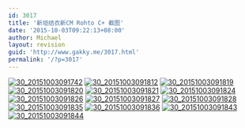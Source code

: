 ```yaml
---
id: 3017
title: '新垣结衣新CM Rohto C+ 截图'
date: '2015-10-03T09:22:13+08:00'
author: Michael
layout: revision
guid: 'http://www.gakky.me/3017.html'
permalink: '/?p=3017'
---
```


[![30_20151003091742](http://www.yui-aragaki.org/wp-content/uploads/2015/10/30_20151003091742.jpg)](http://www.yui-aragaki.org/wp-content/uploads/2015/10/30_20151003091742.jpg) [![30_20151003091812](http://www.yui-aragaki.org/wp-content/uploads/2015/10/30_20151003091812.jpg)](http://www.yui-aragaki.org/wp-content/uploads/2015/10/30_20151003091812.jpg) [![30_20151003091819](http://www.yui-aragaki.org/wp-content/uploads/2015/10/30_20151003091819.jpg)](http://www.yui-aragaki.org/wp-content/uploads/2015/10/30_20151003091819.jpg) [![30_20151003091820](http://www.yui-aragaki.org/wp-content/uploads/2015/10/30_20151003091820.jpg)](http://www.yui-aragaki.org/wp-content/uploads/2015/10/30_20151003091820.jpg) [![30_20151003091821](http://www.yui-aragaki.org/wp-content/uploads/2015/10/30_20151003091821.jpg)](http://www.yui-aragaki.org/wp-content/uploads/2015/10/30_20151003091821.jpg) [![30_20151003091824](http://www.yui-aragaki.org/wp-content/uploads/2015/10/30_20151003091824.jpg)](http://www.yui-aragaki.org/wp-content/uploads/2015/10/30_20151003091824.jpg) [![30_20151003091826](http://www.yui-aragaki.org/wp-content/uploads/2015/10/30_20151003091826.jpg)](http://www.yui-aragaki.org/wp-content/uploads/2015/10/30_20151003091826.jpg) [![30_20151003091827](http://www.yui-aragaki.org/wp-content/uploads/2015/10/30_20151003091827.jpg)](http://www.yui-aragaki.org/wp-content/uploads/2015/10/30_20151003091827.jpg) [![30_20151003091828](http://www.yui-aragaki.org/wp-content/uploads/2015/10/30_20151003091828.jpg)](http://www.yui-aragaki.org/wp-content/uploads/2015/10/30_20151003091828.jpg) [![30_20151003091835](http://www.yui-aragaki.org/wp-content/uploads/2015/10/30_20151003091835.jpg)](http://www.yui-aragaki.org/wp-content/uploads/2015/10/30_20151003091835.jpg) [![30_20151003091836](http://www.yui-aragaki.org/wp-content/uploads/2015/10/30_20151003091836.jpg)](http://www.yui-aragaki.org/wp-content/uploads/2015/10/30_20151003091836.jpg) [![30_20151003091843](http://www.yui-aragaki.org/wp-content/uploads/2015/10/30_20151003091843.jpg)](http://www.yui-aragaki.org/wp-content/uploads/2015/10/30_20151003091843.jpg) [![30_20151003091844](http://www.yui-aragaki.org/wp-content/uploads/2015/10/30_20151003091844.jpg)](http://www.yui-aragaki.org/wp-content/uploads/2015/10/30_20151003091844.jpg)